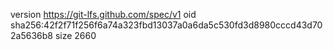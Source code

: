 version https://git-lfs.github.com/spec/v1
oid sha256:42f2f71f256f6a74a323fbd13037a0a6da5c530fd3d8980cccd43d702a5636b8
size 2660
